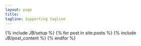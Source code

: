 ```yaml
---
layout: page
title: 
tagline: Supporting tagline
---
```

{% include JB/setup %}
{% for post in site.posts %}
{% include JB/post_content %}
{% endfor %}


